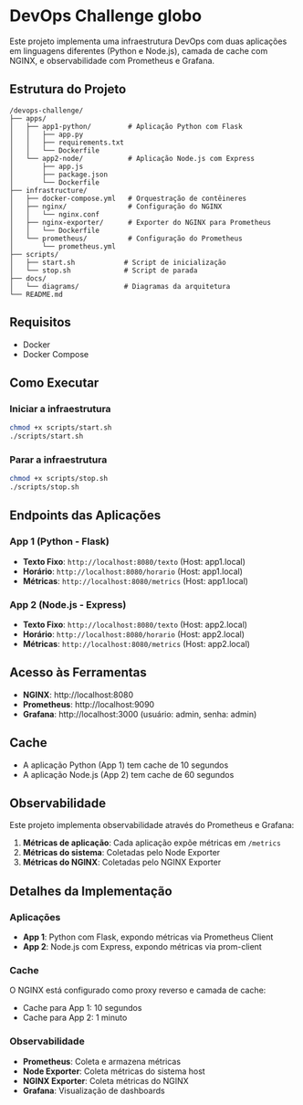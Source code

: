 # DevOps Challenge globo

Este projeto implementa uma infraestrutura DevOps com duas aplicações em linguagens diferentes (Python e Node.js), camada de cache com NGINX, e observabilidade com Prometheus e Grafana.

## Estrutura do Projeto

```
/devops-challenge/
├── apps/
│   ├── app1-python/         # Aplicação Python com Flask
│   │   ├── app.py
│   │   ├── requirements.txt
│   │   └── Dockerfile
│   └── app2-node/           # Aplicação Node.js com Express
│       ├── app.js
│       ├── package.json
│       └── Dockerfile
├── infrastructure/
│   ├── docker-compose.yml   # Orquestração de contêineres
│   ├── nginx/               # Configuração do NGINX
│   │   └── nginx.conf
│   ├── nginx-exporter/      # Exporter do NGINX para Prometheus
│   │   └── Dockerfile
│   └── prometheus/          # Configuração do Prometheus
│       └── prometheus.yml
├── scripts/
│   ├── start.sh            # Script de inicialização
│   └── stop.sh             # Script de parada
├── docs/
│   └── diagrams/           # Diagramas da arquitetura
└── README.md
```

## Requisitos

- Docker
- Docker Compose

## Como Executar

### Iniciar a infraestrutura

```bash
chmod +x scripts/start.sh
./scripts/start.sh
```

### Parar a infraestrutura

```bash
chmod +x scripts/stop.sh
./scripts/stop.sh
```

## Endpoints das Aplicações

### App 1 (Python - Flask)

- **Texto Fixo**: `http://localhost:8080/texto` (Host: app1.local)
- **Horário**: `http://localhost:8080/horario` (Host: app1.local)
- **Métricas**: `http://localhost:8080/metrics` (Host: app1.local)

### App 2 (Node.js - Express)

- **Texto Fixo**: `http://localhost:8080/texto` (Host: app2.local)
- **Horário**: `http://localhost:8080/horario` (Host: app2.local)
- **Métricas**: `http://localhost:8080/metrics` (Host: app2.local)

## Acesso às Ferramentas

- **NGINX**: http://localhost:8080
- **Prometheus**: http://localhost:9090
- **Grafana**: http://localhost:3000 (usuário: admin, senha: admin)

## Cache

- A aplicação Python (App 1) tem cache de 10 segundos
- A aplicação Node.js (App 2) tem cache de 60 segundos

## Observabilidade

Este projeto implementa observabilidade através do Prometheus e Grafana:

1. **Métricas de aplicação**: Cada aplicação expõe métricas em `/metrics`
2. **Métricas do sistema**: Coletadas pelo Node Exporter
3. **Métricas do NGINX**: Coletadas pelo NGINX Exporter

## Detalhes da Implementação

### Aplicações

- **App 1**: Python com Flask, expondo métricas via Prometheus Client
- **App 2**: Node.js com Express, expondo métricas via prom-client

### Cache

O NGINX está configurado como proxy reverso e camada de cache:
- Cache para App 1: 10 segundos
- Cache para App 2: 1 minuto

### Observabilidade

- **Prometheus**: Coleta e armazena métricas
- **Node Exporter**: Coleta métricas do sistema host
- **NGINX Exporter**: Coleta métricas do NGINX
- **Grafana**: Visualização de dashboards